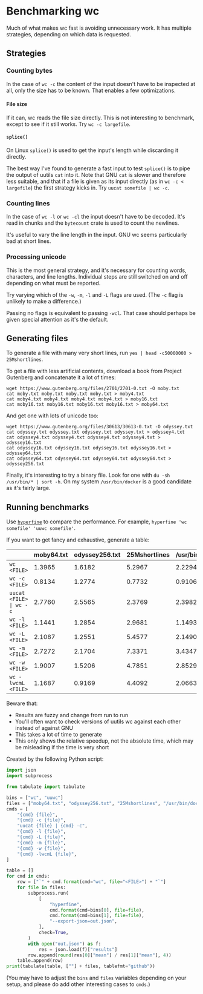 # Benchmarking wc

<!-- spell-checker:ignore (words) uuwc uucat largefile somefile Mshortlines moby lwcm cmds tablefmt -->

Much of what makes wc fast is avoiding unnecessary work. It has multiple strategies,
depending on which data is requested.

## Strategies

### Counting bytes

In the case of `wc -c` the content of the input doesn't have to be inspected at all,
only the size has to be known. That enables a few optimizations.

#### File size

If it can, wc reads the file size directly. This is not interesting to benchmark,
except to see if it still works. Try `wc -c largefile`.

#### `splice()`

On Linux `splice()` is used to get the input's length while discarding it directly.

The best way I've found to generate a fast input to test `splice()` is to pipe the
output of uutils `cat` into it. Note that GNU `cat` is slower and therefore less
suitable, and that if a file is given as its input directly (as in
`wc -c < largefile`) the first strategy kicks in. Try `uucat somefile | wc -c`.

### Counting lines

In the case of `wc -l` or `wc -cl` the input doesn't have to be decoded. It's
read in chunks and the `bytecount` crate is used to count the newlines.

It's useful to vary the line length in the input. GNU wc seems particularly
bad at short lines.

### Processing unicode

This is the most general strategy, and it's necessary for counting words,
characters, and line lengths. Individual steps are still switched on and off
depending on what must be reported.

Try varying which of the `-w`, `-m`, `-l` and `-L` flags are used.
(The `-c` flag is unlikely to make a difference.)

Passing no flags is equivalent to passing `-wcl`. That case should perhaps be
given special attention as it's the default.

## Generating files

To generate a file with many very short lines, run
`yes | head -c50000000 > 25Mshortlines`.

To get a file with less artificial contents, download a book from
Project Gutenberg and concatenate it a lot of times:

```shell
wget https://www.gutenberg.org/files/2701/2701-0.txt -O moby.txt
cat moby.txt moby.txt moby.txt moby.txt > moby4.txt
cat moby4.txt moby4.txt moby4.txt moby4.txt > moby16.txt
cat moby16.txt moby16.txt moby16.txt moby16.txt > moby64.txt
```

And get one with lots of unicode too:

```shell
wget https://www.gutenberg.org/files/30613/30613-0.txt -O odyssey.txt
cat odyssey.txt odyssey.txt odyssey.txt odyssey.txt > odyssey4.txt
cat odyssey4.txt odyssey4.txt odyssey4.txt odyssey4.txt > odyssey16.txt
cat odyssey16.txt odyssey16.txt odyssey16.txt odyssey16.txt > odyssey64.txt
cat odyssey64.txt odyssey64.txt odyssey64.txt odyssey64.txt > odyssey256.txt
```

Finally, it's interesting to try a binary file. Look for one with
`du -sh /usr/bin/* | sort -h`. On my system `/usr/bin/docker` is a good
candidate as it's fairly large.

## Running benchmarks

Use [`hyperfine`](https://github.com/sharkdp/hyperfine) to compare the
performance. For example, `hyperfine 'wc somefile' 'uuwc somefile'`.

If you want to get fancy and exhaustive, generate a table:

|                        |   moby64.txt |   odyssey256.txt |   25Mshortlines |   /usr/bin/docker |
|------------------------|--------------|------------------|-----------------|-------------------|
| `wc <FILE>`            |       1.3965 |           1.6182 |          5.2967 |            2.2294 |
| `wc -c <FILE>`         |       0.8134 |           1.2774 |          0.7732 |            0.9106 |
| `uucat <FILE> \| wc -c` |       2.7760 |           2.5565 |          2.3769 |            2.3982 |
| `wc -l <FILE>`         |       1.1441 |           1.2854 |          2.9681 |            1.1493 |
| `wc -L <FILE>`         |       2.1087 |           1.2551 |          5.4577 |            2.1490 |
| `wc -m <FILE>`         |       2.7272 |           2.1704 |          7.3371 |            3.4347 |
| `wc -w <FILE>`         |       1.9007 |           1.5206 |          4.7851 |            2.8529 |
| `wc -lwcmL <FILE>`     |       1.1687 |           0.9169 |          4.4092 |            2.0663 |

Beware that:

- Results are fuzzy and change from run to run
- You'll often want to check versions of uutils wc against each other instead
  of against GNU
- This takes a lot of time to generate
- This only shows the relative speedup, not the absolute time, which may be
  misleading if the time is very short

Created by the following Python script:

```python
import json
import subprocess

from tabulate import tabulate

bins = ["wc", "uuwc"]
files = ["moby64.txt", "odyssey256.txt", "25Mshortlines", "/usr/bin/docker"]
cmds = [
    "{cmd} {file}",
    "{cmd} -c {file}",
    "uucat {file} | {cmd} -c",
    "{cmd} -l {file}",
    "{cmd} -L {file}",
    "{cmd} -m {file}",
    "{cmd} -w {file}",
    "{cmd} -lwcmL {file}",
]

table = []
for cmd in cmds:
    row = ["`" + cmd.format(cmd="wc", file="<FILE>") + "`"]
    for file in files:
        subprocess.run(
            [
                "hyperfine",
                cmd.format(cmd=bins[0], file=file),
                cmd.format(cmd=bins[1], file=file),
                "--export-json=out.json",
            ],
            check=True,
        )
        with open("out.json") as f:
            res = json.load(f)["results"]
        row.append(round(res[0]["mean"] / res[1]["mean"], 4))
    table.append(row)
print(tabulate(table, [""] + files, tablefmt="github"))
```

(You may have to adjust the `bins` and `files` variables depending on your
setup, and please do add other interesting cases to `cmds`.)
